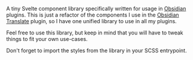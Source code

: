 A tiny Svelte component library specifically written for usage in [Obsidian](https://obsidian.md/) plugins.
This is just a refactor of the components I use in the [Obsidian Translate](https://github.com/Fevol/obsidian-translate) plugin,
so I have one unified library to use in all my plugins.

Feel free to use this library, but keep in mind that you will have to tweak things to fit your own use-cases.

Don't forget to import the styles from the library in your SCSS entrypoint.

